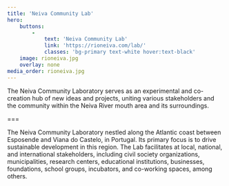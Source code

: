 ```yaml
---
title: 'Neiva Community Lab'
hero:
    buttons:
        -
            text: 'Neiva Community Lab'
            link: 'https://rioneiva.com/lab/'
            classes: 'bg-primary text-white hover:text-black'
    image: rioneiva.jpg
    overlay: none
media_order: rioneiva.jpg
---
```


The Neiva Community Laboratory serves as an experimental and co-creation hub of new ideas and projects, uniting various stakeholders and the community within the Neiva River mouth area and its surroundings.

===

The Neiva Community Laboratory nestled along the Atlantic coast between Esposende and Viana do Castelo, in Portugal. Its primary focus is to drive sustainable development in this region. The Lab facilitates at local, national, and international stakeholders, including civil society organizations, municipalities, research centers, educational institutions, businesses, foundations, school groups, incubators, and co-working spaces, among others.